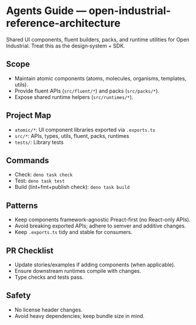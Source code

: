 # Agents Guide — open-industrial-reference-architecture

Shared UI components, fluent builders, packs, and runtime utilities for Open Industrial. Treat this as the design‑system + SDK.

## Scope
- Maintain atomic components (atoms, molecules, organisms, templates, utils).
- Provide fluent APIs (`src/fluent/*`) and packs (`src/packs/*`).
- Expose shared runtime helpers (`src/runtimes/*`).

## Project Map
- `atomic/*`: UI component libraries exported via `.exports.ts`
- `src/*`: APIs, types, utils, fluent, packs, runtimes
- `tests/`: Library tests

## Commands
- Check: `deno task check`
- Test: `deno task test`
- Build (lint+fmt+publish check): `deno task build`

## Patterns
- Keep components framework-agnostic Preact-first (no React-only APIs).
- Avoid breaking exported APIs; adhere to semver and additive changes.
- Keep `.exports.ts` tidy and stable for consumers.

## PR Checklist
- Update stories/examples if adding components (when applicable).
- Ensure downstream runtimes compile with changes.
- Type checks and tests pass.

## Safety
- No license header changes.
- Avoid heavy dependencies; keep bundle size in mind.


